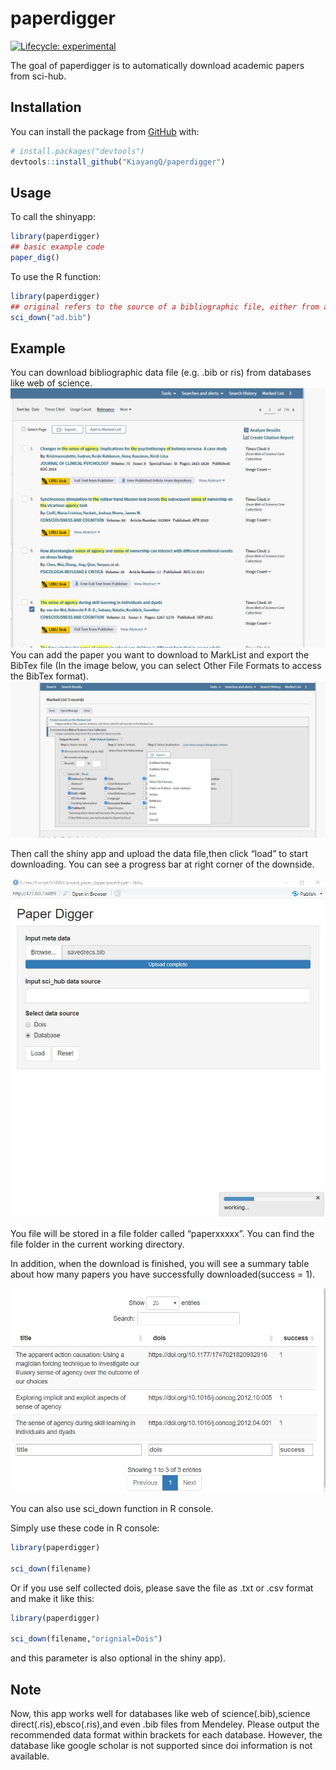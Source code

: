 
<!-- README.md is generated from README.Rmd. Please edit that file -->

# paperdigger

<!-- badges: start -->

[![Lifecycle:
experimental](https://img.shields.io/badge/lifecycle-experimental-orange.svg)](https://www.tidyverse.org/lifecycle/#experimental)
<!-- badges: end -->

The goal of paperdigger is to automatically download academic papers
from sci-hub.

## Installation

You can install the package from [GitHub](https://github.com/) with:

``` r
# install.packages("devtools")
devtools::install_github("KiayangQ/paperdigger")
```

## Usage

To call the shinyapp:

``` r
library(paperdigger)
## basic example code
paper_dig()
```

To use the R function:

``` r
library(paperdigger)
## original refers to the source of a bibliographic file, either from a database or from manual collection 
sci_down("ad.bib")
```

## Example

You can download bibliographic data file (e.g. .bib or ris) from
databases like web of science. ![center](man/figures/PIC1.jpg) You can
add the paper you want to download to MarkList and export the BibTex
file (In the image below, you can select Other File Formats to access
the BibTex format). ![center](man/figures/PIC2.jpg)

Then call the shiny app and upload the data file,then click “load” to
start downloading. You can see a progress bar at right corner of the
downside.

![center](man/figures/PIC3.jpg)

You file will be stored in a file folder called “paperxxxxx”. You can
find the file folder in the current working directory.

In addition, when the download is finished, you will see a summary table
about how many papers you have successfully downloaded(success = 1).

![](man/figures/PIC4.jpg)

You can also use sci\_down function in R console.

Simply use these code in R console:

``` r
library(paperdigger)

sci_down(filename)
```

Or if you use self collected dois, please save the file as .txt or .csv
format and make it like this:

``` r
library(paperdigger)

sci_down(filename,"orignial=Dois")
```

and this parameter is also optional in the shiny app).

## Note

Now, this app works well for databases like web of science(.bib),science
direct(.ris),ebsco(.ris),and even .bib files from Mendeley. Please
output the recommended data format within brackets for each database.
However, the database like google scholar is not supported since doi
information is not available.
